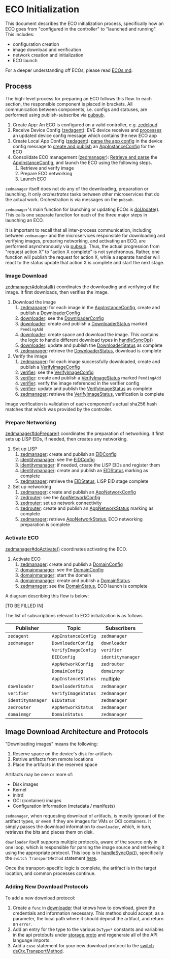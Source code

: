 # ECO Initialization

This document describes the ECO initialization process, specifically how
an ECO goes from "configured in the controller" to "launched and running".
This includes:

* configuration creation
* image download and verification
* network creation and initialization
* ECO launch

For a deeper understanding off ECOs, please read [ECOs.md](./ECOs.md).

## Process

The high-level process for preparing an ECO follows this flow. In each section, the
responsible component is placed in brackets. All communication between components,
i.e. configs and statuses, are performed using publish-subscribe via
[pubsub](./IPC.md).

1. Create App: An ECO is configured on a valid controller, e.g. [zedcloud](https://zededa.com)
1. Receive Device Config ([zedagent](../pkg/pillar/cmd/zedagent)): EVE device receives and [processes](../pkg/pillar/cmd/zedagent/handleconfig.go#L412) an updated device config message which contains the new ECO app
1. Create Local App Config ([zedagent](../pkg/pillar/cmd/zedagent)): [parse the app config](../pkg/pillar/cmd/zedagent/parseconfig.go#L453) in the device config message to [create and publish](../pkg/pillar/cmd/zedagent/parseconfig.go#L491-558) an [AppInstanceConfig](../pkg/pillar/types/zedmanagertypes.go#L46) for the ECO
1. Consolidate ECO management ([zedmanager](../pkg/pillar/cmd/zedmanager/)): [Retrieve and parse](../pkg/pillar/cmd/zedmanager/zedmanager.go#L443-L%40) the [AppInstanceConfig](../pkg/pillar/types/zedmanagertypes.go#L46), and launch the ECO using the following steps.
   1. Retrieve and verify image
   1. Prepare ECO networking
   1. Launch ECO

`zedmanager` itself does not do any of the downloading, preparation or launching. It only _orchestrates_
tasks between other microservices that do the actual work. Orchestration is via messages on the `pubsub`.

`zedmanager`'s main function for launching or updating ECOs is
[doUpdate()](../pkg/pillar/cmd/zedmanager/updatestatus.go#L308).
This calls one separate function for each of the three major steps in launching an ECO.

It is important to recall that all inter-process communication, including between `zedmanager`
and the microservices responsible for downloading and verifying images, preparing networking,
and activating an ECO, are performed asynchronously via [pubsub](./IPC.md). Thus, the
actual progression from "request action X" to "action X complete" is not synchronous.
Rather, one function will publish the request for action X, while a separate handler
will react to the status update that action X is complete and start the next stage.

### Image Download

[zedmanager#doInstall()](../pkg/pillar/cmd/zedmanager/updatestatus.go#L369) coordinates the downloading and verifying
of the image. It first downloads, then verifies the image.

1. Download the image
   1. [zedmanager](../pkg/pillar/cmd/zedmanager/): for each image in the [AppInstanceConfig](../pkg/pillar/types/downloadertypes.go#L28), create and publish a [DownloaderConfig](../pkg/pillar/types/downloadertypes.go#L29)
   1. [downloader](../pkg/pillar/cmd/downloader/): see the [DownloaderConfig](../pkg/pillar/types/downloadertypes.go#L29)
   1. [downloader](../pkg/pillar/cmd/downloader/): create and publish a [DownloaderStatus](../pkg/pillar/types/downloadertypes.go#L65) marked `PendingAdd`
   1. [downloader](../pkg/pillar/cmd/downloader/): create space and download the image. This contains the logic to handle different download types in [handleSyncOp()](../pkg/pillar/cmd/downloader/downloader.go#L1624)
   1. [downloader](../pkg/pillar/cmd/downloader/): update and publish the [DownloaderStatus](../pkg/pillar/types/downloadertypes.go#L65) as complete
   1. [zedmanager](../pkg/pillar/cmd/zedmanager/): retrieve the [DownloaderStatus](../pkg/pillar/types/downloadertypes.go#L65), download is complete
1. Verify the image
   1. [zedmanager](../pkg/pillar/cmd/zedmanager/): for each image successfully downloaded, create and publish a [VerifyImageConfig](../pkg/pillar/types/verifiertypes.go#L25)
   1. [verifier](../pkg/pillar/cmd/verifier/): see the [VerifyImageConfig](../pkg/pillar/types/verifiertypes.go#L25)
   1. [verifier](../pkg/pillar/cmd/verifier/): create and publish a [VerifyImageStatus](../pkg/pillar/types/verifiertypes.go#L53) marked `PendingAdd`
   1. [verifier](../pkg/pillar/cmd/verifier/): verify the image referenced in the verifier config
   1. [verifier](../pkg/pillar/cmd/verifier/): update and publish the [VerifyImageStatus](../pkg/pillar/types/verifiertypes.go#L53) as complete
   1. [zedmanager](../pkg/pillar/cmd/zedmanager/): retrieve the [VerifyImageStatus](../pkg/pillar/types/verifiertypes.go#L53), verification is complete

Image verification is validation of each component's actual sha256 hash matches that which was provided by the controller.

### Prepare Networking

[zedmanager#doPrepare()](../pkg/pillar/cmd/zedmanager/updatestatus.go#L696) coordinates the preparation of networking. It first sets up LISP EIDs, if needed, then creates any networking.

1. Set up LISP
   1. [zedmanager](../pkg/pillar/cmd/zedmanager/): create and publish an [EIDConfig](../pkg/pillar/types/eidtypes.go#L26)
   1. [identitymanager](../pkg/pillar/cmd/identitymanager/): see the [EIDConfig](../pkg/pillar/types/eidtypes.go#L26)
   1. [identitymanager](../pkg/pillar/cmd/identitymanager/): if needed, create the LISP EIDs and register them
   1. [identitymanager](../pkg/pillar/cmd/identitymanager/): create and publish an [EIDStatus](../pkg/pillar/types/eidtypes.go#L60) marking as complete
   1. [zedmanager](../pkg/pillar/cmd/zedmanager/): retrieve the [EIDStatus](../pkg/pillar/types/eidtypes.go#L60), LISP EID stage complete
1. Set up networking
   1. [zedmanager](../pkg/pillar/cmd/zedmanager/): create and publish an [AppNetworkConfig](../pkg/pillar/types/zedrouter.types#L25)
   1. [zedrouter](../pkg/pillar/cmd/zedrouter/): see the [AppNetworkConfig](../pkg/pillar/types/zedrouter.types#L25)
   1. [zedrouter](../pkg/pillar/cmd/zedrouter/): set up network connectivity
   1. [zedrouter](../pkg/pillar/cmd/zedrouter/): create and publish an [AppNetworkStatus](../pkg/pillar/types/zedrouter.types#L101) marking as complete
   1. [zedmanager](../pkg/pillar/cmd/zedmanager/): retrieve [AppNetworkStatus](../pkg/pillar/types/zedrouter.types#L101), ECO networking preparation is complete

### Activate ECO

[zedmanager#doActivate()](../pkg/pillar/cmd/zedmanager/updatestatus.go#L763) coordinates activating the ECO.

1. Activate ECO
   1. [zedmanager](../pkg/pillar/cmd/zedmanager/): create and publish a [DomainConfig](../pkg/pillar/types/domainmgr.types#L19)
   1. [domainmanager](../pkg/pillar/cmd/domainmgr): see the [DomainConfig](../pkg/pillar/types/domainmgr.types#L19)
   1. [domainmanager](../pkg/pillar/cmd/domainmgr): start the domain
   1. [domainmanager](../pkg/pillar/cmd/domainmgr): create and publish a [DomainStatus](../pkg/pillar/types/domainmgr.types#L86)
   1. [zedmanager](../pkg/pillar/cmd/zedmanager/): see the [DomainStatus](../pkg/pillar/types/domainmgr.types#L86), ECO launch is complete

A diagram describing this flow is below:

[TO BE FILLED IN]

The list of subscriptions relevant to ECO initialization is as follows.

| Publisher | Topic | Subscribers |
|-----------|-------|-------------|
| `zedagent` | `AppInstanceConfig` | `zedmanager` |
| `zedmanager` | `DownloaderConfig` | `downloader` |
|    | `VerifyImageConfig` | `verifier` |
|    | `EIDConfig` | `identitymanager` |
|    | `AppNetworkConfig` | `zedrouter` |
|    | `DomainConfig` | `domainmgr` |
|    | `AppInstanceStatus` | multiple |
| `downloader` | `DownloaderStatus` | `zedmanager` |
| `verifier` | `VerifyImageStatus` | `zedmanager` |
| `identitymanager` | `EIDStatus` | `zedmanager` |
| `zedrouter` | `AppNetworkStatus` | `zedmanager` |
| `domainmgr` | `DomainStatus` | `zedmanager` |

## Image Download Architecture and Protocols

"Downloading images" means the following:

1. Reserve space on the device's disk for artifacts
1. Retrive artifacts from remote locations
1. Place the artifacts in the reserved space

Artifacts may be one or more of:

* Disk images
* Kernel
* initrd
* OCI (container) images
* Configuration information (metadata / manifests)

`zedmanager`, when requesting download of artifacts, is mostly ignorant of the artifact types,
or even if they are images for VMs or OCI containers. It simply passes the download information
to `downloader`, which, in turn, retrieves the bits and places them on disk.

`downloader` itself supports multiple protocols, aware of the source only in one loop, which
is responsible for parsing the image source and retrieving it using the appropriate protocol.
This loop is in [handleSyncOp()](../pkg/pillar/cmd/downloader/downloader.go#L1624)),
specifically the `switch TransportMethod` statement [here](../pkg/pillar/cmd/downloader/downloader.go#L1712).

Once the transport-specific logic is complete, the artifact is in the target location,
and common processes continue.

### Adding New Download Protocols

To add a new download protocol:

1. Create a `func` in [downloader](../pkg/pillar/cmd/downloader/) that knows how
to download, given the credentials and information necessary. This method should
accept, as a parameter, the local path where it should deposit the artifact, and
return an `error`.
1. Add an entry for the type to the various `DsType*` constants and variables
in the api protobufs under [storage.proto](../api/proto/config/storage.proto) and
regenerate all of the API language imports.
1. Add a `case` statement for your new download protocol to the [switch dsCtx.TransportMethod](../pkg/pillar/cmd/downloader/downloader.go#L1712).
